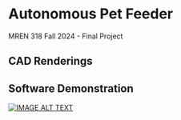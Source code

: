 # Autonomous Pet Feeder
MREN 318 Fall 2024 - Final Project

## CAD Renderings


## Software Demonstration
[![IMAGE ALT TEXT](http://img.youtube.com/vi/ULbh-ibkO7Q/0.jpg)](http://www.youtube.com/watch?v=ULbh-ibkO7Q "MREN 318 - Pet Feeder Demo Speedrun")
